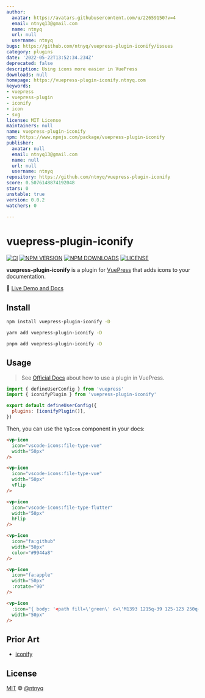 ```yaml
---
author:
  avatar: https://avatars.githubusercontent.com/u/22659150?v=4
  email: ntnyq13@gmail.com
  name: ntnyq
  url: null
  username: ntnyq
bugs: https://github.com/ntnyq/vuepress-plugin-iconify/issues
category: plugins
date: '2022-05-22T13:52:34.234Z'
deprecated: false
description: Using icons more easier in VuePress
downloads: null
homepage: https://vuepress-plugin-iconify.ntnyq.com
keywords:
- vuepress
- vuepress-plugin
- iconify
- icon
- svg
license: MIT License
maintainers: null
name: vuepress-plugin-iconify
npm: https://www.npmjs.com/package/vuepress-plugin-iconify
publisher:
  avatar: null
  email: ntnyq13@gmail.com
  name: null
  url: null
  username: ntnyq
repository: https://github.com/ntnyq/vuepress-plugin-iconify
score: 0.5076148874192048
stars: 0
unstable: true
version: 0.0.2
watchers: 0

---
```


# vuepress-plugin-iconify

[![CI](https://github.com/ntnyq/vuepress-plugin-iconify/workflows/CI/badge.svg)](https://github.com/ntnyq/vuepress-plugin-iconify/actions)
[![NPM VERSION](https://img.shields.io/npm/v/vuepress-plugin-iconify.svg)](https://www.npmjs.com/package/vuepress-plugin-iconify)
[![NPM DOWNLOADS](https://img.shields.io/npm/dy/vuepress-plugin-iconify.svg)](https://www.npmjs.com/package/vuepress-plugin-iconify)
[![LICENSE](https://img.shields.io/github/license/ntnyq/vuepress-plugin-iconify.svg)](https://github.com/ntnyq/vuepress-plugin-iconify/blob/main/LICENSE)

**vuepress-plugin-iconify** is a plugin for [VuePress](https://v2.vuepress.vuejs.org) that adds icons to your documentation.

:book: [Live Demo and Docs](https://vuepress-plugin-iconify.ntnyq.com)

## Install

```bash
npm install vuepress-plugin-iconify -D
```

```bash
yarn add vuepress-plugin-iconify -D
```

```bash
pnpm add vuepress-plugin-iconify -D
```

## Usage

> See [Official Docs](https://v2.vuepress.vuejs.org/guide/plugin.html#plugin) about how to use a plugin in VuePress.

```js
import { defineUserConfig } from 'vuepress'
import { iconifyPlugin } from 'vuepress-plugin-iconify'

export default defineUserConfig({
  plugins: [iconifyPlugin()],
})
```

Then, you can use the `VpIcon` component in your docs:

```html
<vp-icon
  icon="vscode-icons:file-type-vue"
  width="50px"
/>

<vp-icon
  icon="vscode-icons:file-type-vue"
  width="50px"
  vFlip
/>

<vp-icon
  icon="vscode-icons:file-type-flutter"
  width="50px"
  hFlip
/>

<vp-icon
  icon="fa:github"
  width="50px"
  color="#9944a8"
/>

<vp-icon
  icon="fa:apple"
  width="50px"
  :rotate="90"
/>

<vp-icon
  :icon="{ body: '<path fill=\'green\' d=\'M1393 1215q-39 125-123 250q-129 196-257 196q-49 0-140-32q-86-32-151-32q-61 0-142 33q-81 34-132 34q-152 0-301-259Q0 1144 0 902q0-228 113-374q113-144 284-144q72 0 177 30q104 30 138 30q45 0 143-34q102-34 173-34q119 0 213 65q52 36 104 100q-79 67-114 118q-65 94-65 207q0 124 69 223t158 126zM1017 42q0 61-29 136q-30 75-93 138q-54 54-108 72q-37 11-104 17q3-149 78-257Q835 41 1011 0q1 3 2.5 11t2.5 11q0 4 .5 10t.5 10z\'></path>', width: 1664, height: 1664 }"
  width="50px"
/>
```

## Prior Art

- [iconify](https://iconify.design)

## License

[MIT](./LICENSE) &copy; [@ntnyq](https://github.com/ntnyq)
